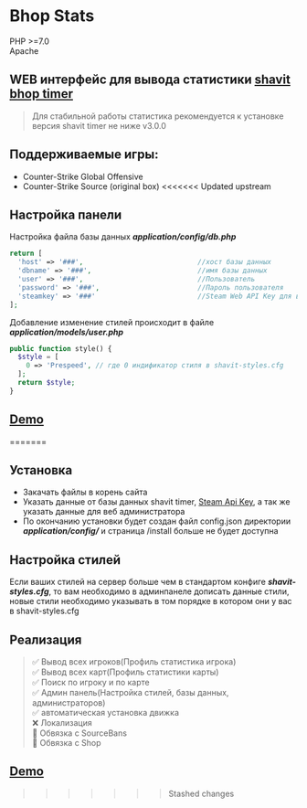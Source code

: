 # Bhop Stats
PHP >=7.0  
Apache  

## WEB интерфейс для вывода статистики [shavit bhop timer](https://github.com/shavitush/bhoptimer)
> Для стабильной работы статистика рекомендуется к установке версия shavit timer не ниже v3.0.0 

## Поддерживаемые игры:
+ Counter-Strike Global Offensive
+ Counter-Strike Source (original box)
<<<<<<< Updated upstream
## Настройка панели
Настройка файла базы данных ***application/config/db.php***
```php
return [
  'host' => '###',                            //хост базы данных
  'dbname' => '###',                          //имя базы данных
  'user' => '###',                            //Пользователь 
  'password' => '###',                        //Пароль пользователя
  'steamkey' => '###'                         //Steam Web API Key для вывода информации о игроке подробнее https://steamcommunity.com/dev
];

```

Добавление изменение стилей происходит в файле ***application/models/user.php***
```php
public function style() {
  $style = [
    0 => 'Prespeed', // где 0 индификатор стиля в shavit-styles.cfg
  ];
  return $style;
}
```
## [Demo](https://test.game-lab.su/)
=======

## Установка
+ Закачать файлы в корень сайта
+ Указать данные от базы данных shavit timer, [Steam Api Key](https://steamcommunity.com/dev), а так же указать данные для веб администратора
+ По окончанию установки будет создан файл config.json директории ***application/config/*** и страница /install больше не будет доступна

## Настройка стилей
Если ваших стилей на сервер больше чем в стандартом конфиге ***shavit-styles.cfg***, то вам необходимо в админпанеле дописать данные стили, новые стили необходимо указывать в том порядке в котором они у вас в shavit-styles.cfg
  
## Реализация
> :white_check_mark: Вывод всех игроков(Профиль статистика игрока)  
> :white_check_mark: Вывод всех карт(Профиль статистики карты)  
> :white_check_mark: Поиск по игроку и по карте  
> :white_check_mark: Админ панель(Настройка стилей, базы данных, администраторов)  
> :white_check_mark: автоматическая установка движка  
> :x: Локализация  
> :black_square_button: Обвязка с SourceBans  
> :black_square_button: Обвязка с Shop  
## [Demo](https://demo.game-lab.su/)
>>>>>>> Stashed changes
